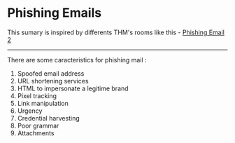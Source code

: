 # Phishing Emails

This sumary is inspired by differents THM's rooms like this - [Phishing Email 2](https://tryhackme.com/room/phishingemails2rytmuv)

---

There are some caracteristics for phishing mail :

1. Spoofed email address
2. URL shortening services
3. HTML to impersonate a legitime brand
4. Pixel tracking
5. Link manipulation
6. Urgency
7. Credential harvesting
8. Poor grammar
9. Attachments


